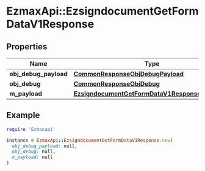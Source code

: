 # EzmaxApi::EzsigndocumentGetFormDataV1Response

## Properties

| Name | Type | Description | Notes |
| ---- | ---- | ----------- | ----- |
| **obj_debug_payload** | [**CommonResponseObjDebugPayload**](CommonResponseObjDebugPayload.md) |  |  |
| **obj_debug** | [**CommonResponseObjDebug**](CommonResponseObjDebug.md) |  | [optional] |
| **m_payload** | [**EzsigndocumentGetFormDataV1ResponseMPayload**](EzsigndocumentGetFormDataV1ResponseMPayload.md) |  |  |

## Example

```ruby
require 'Ezmaxapi'

instance = EzmaxApi::EzsigndocumentGetFormDataV1Response.new(
  obj_debug_payload: null,
  obj_debug: null,
  m_payload: null
)
```

